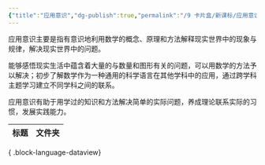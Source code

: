 ```yaml
---
{"title":"应用意识","dg-publish":true,"permalink":"/9 卡片盒/新课标/应用意识/","dgPassFrontmatter":true,"noteIcon":""}
---
```



应用意识主要是指有意识地利用数学的概念、原理和方法解释现实世界中的现象与规律，解决现实世界中的问题。

能够感悟现实生活中蕴含着大量的与数量和图形有关的问题，可以用数学的方法予以解决；初步了解数学作为一种通用的科学语言在其他学科中的应用，通过跨学科主题学习建立不同学科之间的联系。

应用意识有助于用学过的知识和方法解决简单的实际问题，养成理论联系实际的习惯，发展实践能力。

| 标题 | 文件夹 |
| -- | --- |

{ .block-language-dataview}